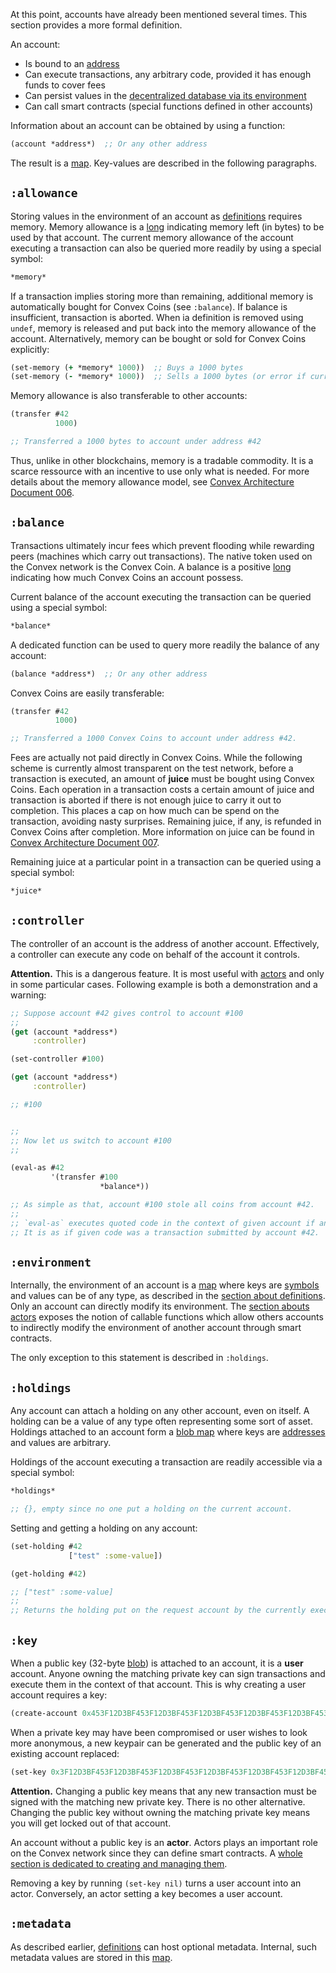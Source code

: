 At this point, accounts have already been mentioned several times. This section provides a more formal definition.

An account:

- Is bound to an [address](/cvm/data-types/address)
- Can execute transactions, any arbitrary code, provided it has enough funds to cover fees
- Can persist values in the [decentralized database via its environment](/cvm/definitions)
- Can call smart contracts (special functions defined in other accounts)

Information about an account can be obtained by using a function:

```clojure
(account *address*)  ;; Or any other address
```

The result is a [map](/cvm/data-types/map). Key-values are described in the following paragraphs.


## `:allowance`

Storing values in the environment of an account as [definitions](/cvm/definitions) requires memory. Memory allowance is a [long](/cvm/data-types/long)
indicating memory left (in bytes) to be used by that account. The current memory allowance of the account executing a transaction can also be queried
more readily by using a special symbol:

```clojure
*memory*
```

If a transaction implies storing more than remaining, additional memory is automatically bought for Convex Coins (see `:balance`). If balance is insufficient,
transaction is aborted. When ia definition is removed using `undef`, memory is released and put back into the memory allowance of the account. Alternatively,
memory can be bought or sold for Convex Coins explicitly:

```clojure
(set-memory (+ *memory* 1000))  ;; Buys a 1000 bytes
(set-memory (- *memory* 1000))  ;; Sells a 1000 bytes (or error if current allowance is insufficient)
```

Memory allowance is also transferable to other accounts:

```clojure
(transfer #42
          1000)

;; Transferred a 1000 bytes to account under address #42
```

Thus, unlike in other blockchains, memory is a tradable commodity. It is a scarce ressource with an incentive to use only what is needed.
For more details about the memory allowance model, see [Convex Architecture Document 006](https://github.com/Convex-Dev/design/tree/main/cad/006_memory).


## `:balance`

Transactions ultimately incur fees which prevent flooding while rewarding peers (machines which carry out transactions). The native token used
on the Convex network is the Convex Coin. A balance is a positive [long](/cvm/data-types/long) indicating how much Convex Coins an account possess.

Current balance of the account executing the transaction can be queried using a special symbol:

```clojure
*balance*
```

A dedicated function can be used to query more readily the balance of any account:

```clojure
(balance *address*)  ;; Or any other address
```

Convex Coins are easily transferable:

```clojure
(transfer #42
          1000)

;; Transferred a 1000 Convex Coins to account under address #42.
```

Fees are actually not paid directly in Convex Coins. While the following scheme is currently almost transparent on the test network, before a transaction
is executed, an amount of **juice** must be bought using Convex Coins. Each operation in a transaction costs a certain amount of juice and transaction is
aborted if there is not enough juice to carry it out to completion. This places a cap on how much can be spend on the transaction, avoiding nasty surprises.
Remaining juice, if any, is refunded in Convex Coins after completion. More information on juice can be found in [Convex Architecture Document 007](https://github.com/Convex-Dev/design/tree/main/cad/007_juice).

Remaining juice at a particular point in a transaction can be queried using a special symbol:

```clojure
*juice*
```


## `:controller`

The controller of an account is the address of another account. Effectively, a controller can execute any code on behalf of the account it controls.

**Attention.** This is a dangerous feature. It is most useful with [actors](/cvm/actors) and only in some particular cases. Following example is both
a demonstration and a warning:

```clojure
;; Suppose account #42 gives control to account #100
;;
(get (account *address*)
     :controller)

(set-controller #100)

(get (account *address*)
     :controller)

;; #100


;;
;; Now let us switch to account #100
;;

(eval-as #42
         '(transfer #100
                    *balance*))

;; As simple as that, account #100 stole all coins from account #42. 
;;
;; `eval-as` executes quoted code in the context of given account if and only if current account is a controller.
;; It is as if given code was a transaction submitted by account #42.

```


## `:environment`

Internally, the environment of an account is a [map](/cvm/data-types/map) where keys are [symbols](/cvm/data-types/symbol) and values can be of any type, as
described in the [section about definitions](/cvm/definitions). Only an account can directly modify its environment. The [section abouts actors](/cvm/actors)
exposes the notion of callable functions which allow others accounts to indirectly modify the environment of another account through smart contracts.

The only exception to this statement is described in `:holdings`.


## `:holdings`

Any account can attach a holding on any other account, even on itself. A holding can be a value of any type often representing some sort of asset. Holdings
attached to an account form a [blob map](/cvm/data-types/blob-map) where keys are [addresses](/cvm/data-types/map) and values are arbitrary.

Holdings of the account executing a transaction are readily accessible via a special symbol:

```clojure
*holdings*

;; {}, empty since no one put a holding on the current account.
```

Setting and getting a holding on any account:

```clojure
(set-holding #42
             ["test" :some-value])

(get-holding #42)

;; ["test" :some-value]
;;
;; Returns the holding put on the request account by the currently executing account.
```


## `:key`

When a public key (32-byte [blob](/cvm/data-types/blob)) is attached to an account, it is a **user** account. Anyone owning the matching private key can sign
transactions and execute them in the context of that account. This is why creating a user account requires a key:

```clojure
(create-account 0x453F12D3BF453F12D3BF453F12D3BF453F12D3BF453F12D3BF453F12D3BF45DA)
```

When a private key may have been compromised or user wishes to look more anonymous, a new keypair can be generated and the public key of an existing account
replaced:

```clojure
(set-key 0x3F12D3BF453F12D3BF453F12D3BF453F12D3BF453F12D3BF453F12D3BF45DA9E)
```

**Attention.** Changing a public key means that any new transaction must be signed with the matching new private key. There is no other alternative. Changing
the public key without owning the matching private key means you will get locked out of that account.

An account without a public key is an **actor**. Actors plays an important role on the Convex network since they can define smart contracts. A [whole section
is dedicated to creating and managing them](/cvm/actors).

Removing a key by running `(set-key nil)` turns a user account into an actor. Conversely, an actor setting a key becomes a user account.


## `:metadata`

As described earlier, [definitions](/cvm/definitions) can host optional metadata. Internal, such metadata values are stored in this [map](/cvm/data-types/map).
